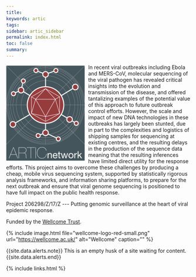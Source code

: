 ```yaml
---
title: 
keywords: artic
tags:
sidebar: artic_sidebar
permalink: index.html
toc: false
summary:
---
```


<div class="summary" style="border-left: none"><img style="float: left; max-height: 258px; margin: 4px 10px 0px 0px" src="/images/logo.png" alt="logo" /> In recent viral outbreaks including Ebola and MERS-CoV, molecular sequencing of the viral pathogen has revealed critical insights into the evolution and transmission of the disease, and offered tantalizing examples of the potential value of this approach to future outbreak control efforts. However, the scale and impact of new DNA technologies in these outbreaks has largely been stunted, due in part to the complexities and logistics of shipping samples for sequencing at existing centres, and the resulting delays in the production of the sequence data meaning that the resulting inferences have limited direct utility for the response efforts. This project aims to overcome these challenges by producing a cheap, mobile virus sequencing system, supported by statistically rigorous analysis frameworks, and information sharing platforms, to prepare for the next outbreak and ensure that viral genome sequencing is positioned to have full impact on the public health response.</div>

Project 206298/Z/17/Z --- Putting genomic surveillance at the heart of viral epidemic response.

Funded by the [Wellcome Trust](https://wellcome.ac.uk/).

{% include image.html file="wellcome-logo-red-small.png" url="https://wellcome.ac.uk/" alt="Wellcome" caption="" %}

{{site.data.alerts.note}} This is an empty husk of a site waiting for content.{{site.data.alerts.end}}

{% include links.html %}
